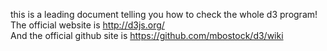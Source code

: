 this is a leading document telling you how to check the whole d3 program!  
The official website is http://d3js.org/  
And the official github site is https://github.com/mbostock/d3/wiki 
